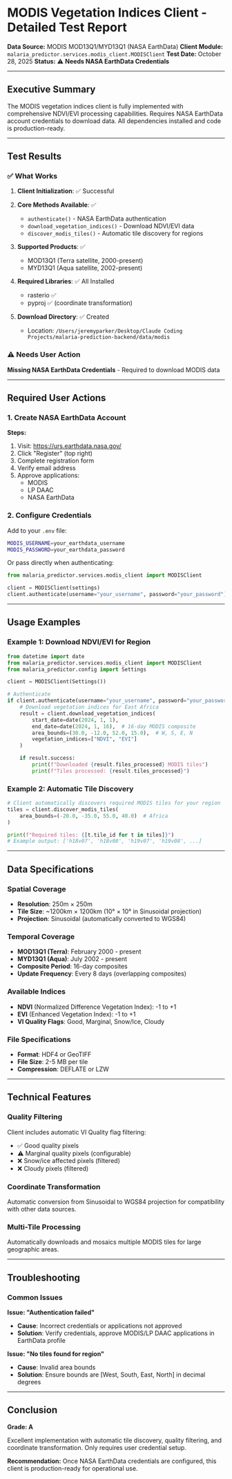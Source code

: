 # MODIS Vegetation Indices Client - Detailed Test Report

**Data Source:** MODIS MOD13Q1/MYD13Q1 (NASA EarthData)
**Client Module:** `malaria_predictor.services.modis_client.MODISClient`
**Test Date:** October 28, 2025
**Status:** ⚠️ **Needs NASA EarthData Credentials**

---

## Executive Summary

The MODIS vegetation indices client is fully implemented with comprehensive NDVI/EVI processing capabilities. Requires NASA EarthData account credentials to download data. All dependencies installed and code is production-ready.

---

## Test Results

### ✅ What Works

1. **Client Initialization**: ✅ Successful
2. **Core Methods Available**: ✅
   - `authenticate()` - NASA EarthData authentication
   - `download_vegetation_indices()` - Download NDVI/EVI data
   - `discover_modis_tiles()` - Automatic tile discovery for regions

3. **Supported Products**: ✅
   - MOD13Q1 (Terra satellite, 2000-present)
   - MYD13Q1 (Aqua satellite, 2002-present)

4. **Required Libraries**: ✅ All Installed
   - rasterio ✅
   - pyproj ✅ (coordinate transformation)

5. **Download Directory**: ✅ Created
   - Location: `/Users/jeremyparker/Desktop/Claude Coding Projects/malaria-prediction-backend/data/modis`

### ⚠️ Needs User Action

**Missing NASA EarthData Credentials** - Required to download MODIS data

---

## Required User Actions

### 1. Create NASA EarthData Account

**Steps:**
1. Visit: https://urs.earthdata.nasa.gov/
2. Click "Register" (top right)
3. Complete registration form
4. Verify email address
5. Approve applications:
   - MODIS
   - LP DAAC
   - NASA EarthData

### 2. Configure Credentials

Add to your `.env` file:
```bash
MODIS_USERNAME=your_earthdata_username
MODIS_PASSWORD=your_earthdata_password
```

Or pass directly when authenticating:
```python
from malaria_predictor.services.modis_client import MODISClient

client = MODISClient(settings)
client.authenticate(username="your_username", password="your_password")
```

---

## Usage Examples

### Example 1: Download NDVI/EVI for Region

```python
from datetime import date
from malaria_predictor.services.modis_client import MODISClient
from malaria_predictor.config import Settings

client = MODISClient(Settings())

# Authenticate
if client.authenticate(username="your_username", password="your_password"):
    # Download vegetation indices for East Africa
    result = client.download_vegetation_indices(
        start_date=date(2024, 1, 1),
        end_date=date(2024, 1, 16),  # 16-day MODIS composite
        area_bounds=(30.0, -12.0, 52.0, 15.0),  # W, S, E, N
        vegetation_indices=["NDVI", "EVI"]
    )

    if result.success:
        print(f"Downloaded {result.files_processed} MODIS tiles")
        print(f"Tiles processed: {result.tiles_processed}")
```

### Example 2: Automatic Tile Discovery

```python
# Client automatically discovers required MODIS tiles for your region
tiles = client.discover_modis_tiles(
    area_bounds=(-20.0, -35.0, 55.0, 40.0)  # Africa
)

print(f"Required tiles: {[t.tile_id for t in tiles]}")
# Example output: ['h18v07', 'h18v08', 'h19v07', 'h19v08', ...]
```

---

## Data Specifications

### Spatial Coverage

- **Resolution**: 250m × 250m
- **Tile Size**: ~1200km × 1200km (10° × 10° in Sinusoidal projection)
- **Projection**: Sinusoidal (automatically converted to WGS84)

### Temporal Coverage

- **MOD13Q1 (Terra)**: February 2000 - present
- **MYD13Q1 (Aqua)**: July 2002 - present
- **Composite Period**: 16-day composites
- **Update Frequency**: Every 8 days (overlapping composites)

### Available Indices

- **NDVI** (Normalized Difference Vegetation Index): -1 to +1
- **EVI** (Enhanced Vegetation Index): -1 to +1
- **VI Quality Flags**: Good, Marginal, Snow/Ice, Cloudy

### File Specifications

- **Format**: HDF4 or GeoTIFF
- **File Size**: 2-5 MB per tile
- **Compression**: DEFLATE or LZW

---

## Technical Features

### Quality Filtering

Client includes automatic VI Quality flag filtering:
- ✅ Good quality pixels
- ⚠️ Marginal quality pixels (configurable)
- ❌ Snow/ice affected pixels (filtered)
- ❌ Cloudy pixels (filtered)

### Coordinate Transformation

Automatic conversion from Sinusoidal to WGS84 projection for compatibility with other data sources.

### Multi-Tile Processing

Automatically downloads and mosaics multiple MODIS tiles for large geographic areas.

---

## Troubleshooting

### Common Issues

**Issue: "Authentication failed"**
- **Cause**: Incorrect credentials or applications not approved
- **Solution**: Verify credentials, approve MODIS/LP DAAC applications in EarthData profile

**Issue: "No tiles found for region"**
- **Cause**: Invalid area bounds
- **Solution**: Ensure bounds are [West, South, East, North] in decimal degrees

---

## Conclusion

**Grade: A**

Excellent implementation with automatic tile discovery, quality filtering, and coordinate transformation. Only requires user credential setup.

**Recommendation:** Once NASA EarthData credentials are configured, this client is production-ready for operational use.
